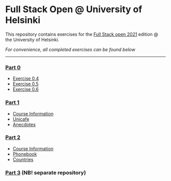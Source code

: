 # Full Stack Open @ University of Helsinki

This repository contains exercises for the [Full Stack open 2021](https://fullstackopen.com/en/) edition @ the University of Helsinki.

*For convenience, all completed exercises can be found below*
___

### [Part 0](https://github.com/juhana-peltomaa/FullStackOpen-2021/tree/master/part0)
* [Exercise 0.4](https://github.com/juhana-peltomaa/FullStackOpen-2021/tree/master/part0/0.4)
* [Exercise 0.5](https://github.com/juhana-peltomaa/FullStackOpen-2021/tree/master/part0/0.5)
* [Exercise 0.6](https://github.com/juhana-peltomaa/FullStackOpen-2021/tree/master/part0/0.6)

### [Part 1](https://github.com/juhana-peltomaa/FullStackOpen-2021/tree/master/part1)
* [Course Information](https://github.com/juhana-peltomaa/FullStackOpen-2021/tree/master/part1/courseinfo)
* [Unicafe](https://github.com/juhana-peltomaa/FullStackOpen-2021/tree/master/part1/unicafe)
* [Anecdotes](https://github.com/juhana-peltomaa/FullStackOpen-2021/tree/master/part1/anecdotes)

### [Part 2](https://github.com/juhana-peltomaa/FullStackOpen-2021/tree/master/part2)
* [Course Information](https://github.com/juhana-peltomaa/FullStackOpen-2021/tree/master/part2/courseinfo)
* [Phonebook](https://github.com/juhana-peltomaa/FullStackOpen-2021/tree/master/part2/phonebook)
* [Countries](https://github.com/juhana-peltomaa/FullStackOpen-2021/tree/master/part2/countries)

### [Part 3](https://github.com/juhana-peltomaa/FullStackOpen-part3) (NB! separate repository)
